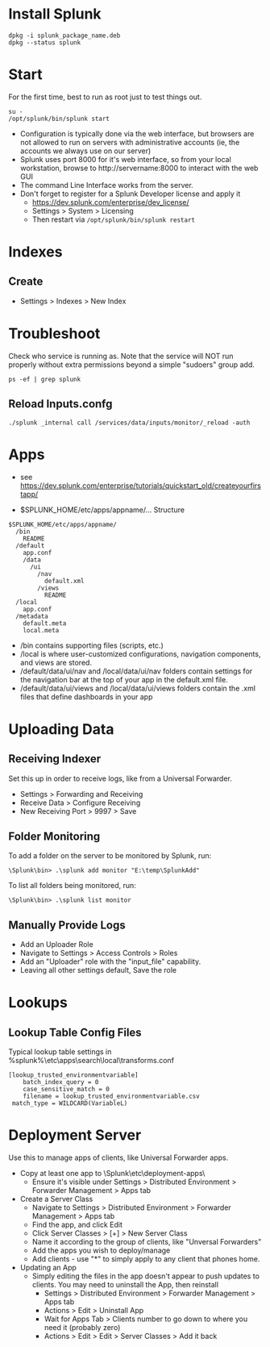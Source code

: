 # Install Splunk
```
dpkg -i splunk_package_name.deb
dpkg --status splunk
```

# Start
For the first time, best to run as root just to test things out.
```
su -
/opt/splunk/bin/splunk start
```

- Configuration is typically done via the web interface, but browsers are not allowed to run on servers with administrative accounts (ie, the accounts we always use on our server)
- Splunk uses port 8000 for it's web interface, so from your local workstation, browse to http://servername:8000 to interact with the web GUI
- The command Line Interface works from the server.
- Don't forget to register for a Splunk Developer license and apply it
  - https://dev.splunk.com/enterprise/dev_license/
  - Settings > System > Licensing
  - Then restart via ```/opt/splunk/bin/splunk restart```

# Indexes
## Create
- Settings > Indexes > New Index

# Troubleshoot
Check who service is running as. Note that the service will NOT run properly without extra permissions beyond a simple "sudoers" group add.
```
ps -ef | grep splunk
```

## Reload Inputs.confg
```
./splunk _internal call /services/data/inputs/monitor/_reload -auth
```



# Apps
- see https://dev.splunk.com/enterprise/tutorials/quickstart_old/createyourfirstapp/

- $SPLUNK_HOME/etc/apps/appname/...
Structure
```
$SPLUNK_HOME/etc/apps/appname/
  /bin
    README
  /default
    app.conf
    /data
      /ui
        /nav
          default.xml
        /views
          README
  /local
    app.conf
  /metadata
    default.meta
    local.meta
```
- /bin contains supporting files (scripts, etc.)
- /local is where user-customized configurations, navigation components, and views are stored.
- /default/data/ui/nav and /local/data/ui/nav folders contain settings for the navigation bar at the top of your app in the default.xml file.
- /default/data/ui/views and /local/data/ui/views folders contain the .xml files that define dashboards in your app


# Uploading Data

## Receiving Indexer
Set this up in order to receive logs, like from a Universal Forwarder.
- Settings > Forwarding and Receiving
- Receive Data > Configure Receiving
- New Receiving Port > 9997 > Save


## Folder Monitoring
To add a folder on the server to be monitored by Splunk, run:
```
\Splunk\bin> .\splunk add monitor "E:\temp\SplunkAdd"
```
To list all folders being monitored, run:
```
\Splunk\bin> .\splunk list monitor
```

## Manually Provide Logs
- Add an Uploader Role
- Navigate to Settings > Access Controls > Roles
- Add an "Uploader" role with the "input_file" capability.
- Leaving all other settings default, Save the role


# Lookups
## Lookup Table Config Files
Typical lookup table settings in %splunk%\etc\apps\search\local\transforms.conf
```
[lookup_trusted_environmentvariable]
	batch_index_query = 0
	case_sensitive_match = 0
	filename = lookup_trusted_environmentvariable.csv
 match_type = WILDCARD(VariableL)
```

# Deployment Server
Use this to manage apps of clients, like Universal Forwarder apps.
- Copy at least one app to \Splunk\etc\deployment-apps\
  - Ensure it's visible under Settings > Distributed Environment > Forwarder Management > Apps tab
- Create a Server Class
  - Navigate to Settings > Distributed Environment > Forwarder Management > Apps tab
  - Find the app, and click Edit
  - Click Server Classes > \[+\] > New Server Class
  - Name it according to the group of clients, like "Unversal Forwarders"
  - Add the apps you wish to deploy/manage
  - Add clients - use "\*" to simply apply to any client that phones home.
- Updating an App
  - Simply editing the files in the app doesn't appear to push updates to clients. You may need to uninstall the App, then reinstall
    - Settings > Distributed Environment > Forwarder Management > Apps tab
    - Actions > Edit > Uninstall App
    - Wait for Apps Tab > Clients number to go down to where you need it (probably zero)
    - Actions > Edit > Edit > Server Classes > Add it back
  
